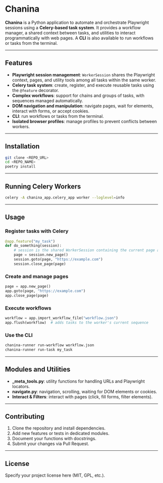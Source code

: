 # Chanina

**Chanina** is a Python application to automate and orchestrate Playwright sessions using a **Celery-based task system**. It provides a workflow manager, a shared context between tasks, and utilities to interact programmatically with web pages. A **CLI** is also available to run workflows or tasks from the terminal.

---

## Features

- **Playwright session management**: `WorkerSession` shares the Playwright context, pages, and utility tools among all tasks within the same worker.  
- **Celery task system**: create, register, and execute reusable tasks using the `@feature` decorator.  
- **Complex workflows**: support for chains and groups of tasks, with sequences managed automatically.  
- **DOM navigation and manipulation**: navigate pages, wait for elements, interact with forms, or accept cookies.  
- **CLI**: run workflows or tasks from the terminal.  
- **Isolated browser profiles**: manage profiles to prevent conflicts between workers.  

---

## Installation

```bash
git clone <REPO_URL>
cd <REPO_NAME>
poetry install
```

---

## Running Celery Workers

```bash
celery -A chanina_app.celery_app worker --loglevel=info
```

---

## Usage

### Register tasks with Celery  

```python
@app.feature("my_task")
def do_something(session):
    # session is the shared WorkerSession containing the current page and utilities
    page = session.new_page()
    session.goto(page, "https://example.com")
    session.close_page(page)
```

### Create and manage pages  

```python
page = app.new_page()
app.goto(page, "https://example.com")
app.close_page(page)
```

### Execute workflows  

```python
workflow = app.import_workflow_file("workflow.json")
app.flush(workflow)  # adds tasks to the worker's current sequence
```

### Use the CLI  

```bash
chanina-runner run-workflow workflow.json
chanina-runner run-task my_task
```

---

## Modules and Utilities

- **_meta_tools.py**: utility functions for handling URLs and Playwright locators.  
- **navigate.py**: navigation, scrolling, waiting for DOM elements or cookies.  
- **Interact & Filters**: interact with pages (click, fill forms, filter elements).  

---

## Contributing

1. Clone the repository and install dependencies.  
2. Add new features or tests in dedicated modules.  
3. Document your functions with docstrings.  
4. Submit your changes via Pull Request.  

---

## License

Specify your project license here (MIT, GPL, etc.).

